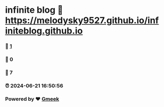 # infinite blog :link: https://melodysky9527.github.io/infiniteblog.github.io 
### :page_facing_up: [1](https://melodysky9527.github.io/infiniteblog.github.io/tag.html) 
### :speech_balloon: 0 
### :hibiscus: 7 
### :alarm_clock: 2024-06-21 16:50:56 
### Powered by :heart: [Gmeek](https://github.com/Meekdai/Gmeek)
